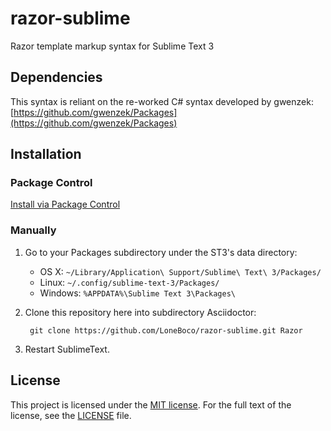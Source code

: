 # razor-sublime
Razor template markup syntax for Sublime Text 3

## Dependencies

This syntax is reliant on the re-worked C# syntax developed by gwenzek:  
[https://github.com/gwenzek/Packages](https://github.com/gwenzek/Packages)

## Installation

### Package Control

[Install via Package Control](https://packagecontrol.io/)

### Manually

1. Go to your Packages subdirectory under the ST3's data directory:
    * OS X: `~/Library/Application\ Support/Sublime\ Text\ 3/Packages/`
    * Linux: `~/.config/sublime-text-3/Packages/`
    * Windows: `%APPDATA%\Sublime Text 3\Packages\`
2. Clone this repository here into subdirectory Asciidoctor:

        git clone https://github.com/LoneBoco/razor-sublime.git Razor
3. Restart SublimeText.

## License

This project is licensed under the [MIT license](https://opensource.org/licenses/MIT).  For the full text of the license, see the [LICENSE](LICENSE) file.
